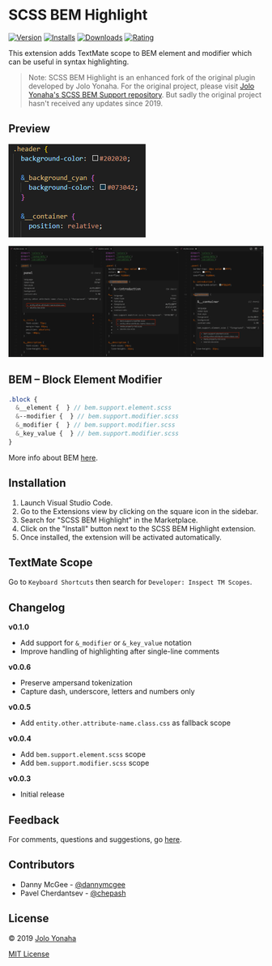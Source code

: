 # SCSS BEM Highlight

[![Version](https://img.shields.io/visual-studio-marketplace/v/your-marketplace-extension-id.svg)](https://marketplace.visualstudio.com/items?itemName=PavelCherdantsev.scss-bem-highlight)
[![Installs](https://img.shields.io/visual-studio-marketplace/i/your-marketplace-extension-id.svg)](https://marketplace.visualstudio.com/items?itemName=PavelCherdantsev.scss-bem-highlight)
[![Downloads](https://img.shields.io/visual-studio-marketplace/d/your-marketplace-extension-id.svg)](https://marketplace.visualstudio.com/items?itemName=PavelCherdantsev.scss-bem-highlight)
[![Rating](https://img.shields.io/visual-studio-marketplace/r/your-marketplace-extension-id.svg)](https://marketplace.visualstudio.com/items?itemName=PavelCherdantsev.scss-bem-highlight)


This extension adds TextMate scope to BEM element and modifier which can be useful in syntax highlighting.

> Note: SCSS BEM Highlight is an enhanced fork of the original plugin developed by Jolo Yonaha. For the original project, please visit [Jolo Yonaha's SCSS BEM Support repository](https://github.com/joloyonaha/scss-bem-support). But sadly the original project hasn't received any updates since 2019.

## Preview

![screenshot](https://raw.githubusercontent.com/chepash/scss-bem-support/main/assets/screenshot-v0.1.0.png)

![screenshot](https://raw.githubusercontent.com/chepash/scss-bem-support/main/assets/screenshot-v0.0.5.png)

## BEM – Block Element Modifier

```scss
.block {
  &__element {  } // bem.support.element.scss
  &--modifier {  } // bem.support.modifier.scss
  &_modifier {  } // bem.support.modifier.scss
  &_key_value {  } // bem.support.modifier.scss
}
```

More info about BEM [here](https://getbem.com/).

## Installation

1. Launch Visual Studio Code.
2. Go to the Extensions view by clicking on the square icon in the sidebar.
3. Search for "SCSS BEM Highlight" in the Marketplace.
4. Click on the "Install" button next to the SCSS BEM Highlight extension.
5. Once installed, the extension will be activated automatically.

## TextMate Scope

Go to `Keyboard Shortcuts` then search for `Developer: Inspect TM Scopes`.

## Changelog

**v0.1.0**

- Add support for `&_modifier` or `&_key_value` notation
- Improve handling of highlighting after single-line comments

**v0.0.6**

- Preserve ampersand tokenization
- Capture dash, underscore, letters and numbers only

**v0.0.5**

- Add `entity.other.attribute-name.class.css` as fallback scope

**v0.0.4**

- Add `bem.support.element.scss` scope
- Add `bem.support.modifier.scss` scope

**v0.0.3**

- Initial release

## Feedback

For comments, questions and suggestions, go [here](https://github.com/chepash/scss-bem-support/issues).

## Contributors

- Danny McGee - [@dannymcgee](https://github.com/dannymcgee)
- Pavel Cherdantsev - [@chepash](https://github.com/chepash)

## License

© 2019 [Jolo Yonaha](https://github.com/joloyonaha)

[MIT License](https://github.com/chepash/scss-bem-support/blob/main/LICENSE)
